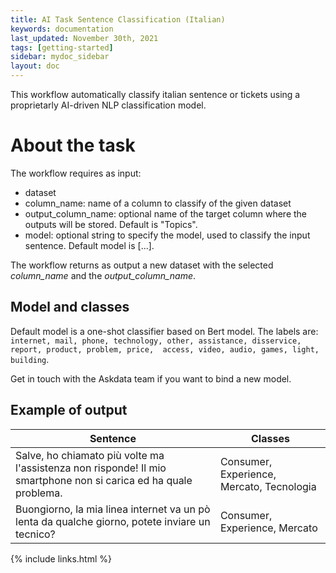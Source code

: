 ```yaml
---
title: AI Task Sentence Classification (Italian)
keywords: documentation
last_updated: November 30th, 2021
tags: [getting-started]
sidebar: mydoc_sidebar
layout: doc
---
```


This workflow automatically classify italian sentence or tickets using a proprietarly AI-driven NLP classification model.

# About the task #

The workflow requires as input:
  - dataset
  - column_name: name of a column to classify of the given dataset
  - output_column_name: optional name of the target column where the outputs will be stored. Default is "Topics".
  - model: optional string to specify the model, used to classify the input sentence. Default model is [...].

The workflow returns as output a new dataset with the selected *column_name* and the *output_column_name*.


## Model and classes ##

Default model is a one-shot classifier based on Bert model. The labels are: ```internet, mail, phone, technology, other, assistance, disservice, report, product, problem, price,  access, video, audio, games, light, building```.

Get in touch with the Askdata team if you want to bind a new model.


## Example of output ###

|Sentence|Classes|
|-|-|
|Salve, ho chiamato più volte ma l'assistenza non risponde! Il mio smartphone non si carica ed ha quale problema.|Consumer, Experience, Mercato, Tecnologia|
|Buongiorno, la mia linea internet va un pò lenta da qualche giorno, potete inviare un tecnico?|Consumer, Experience, Mercato|


{% include links.html %}
